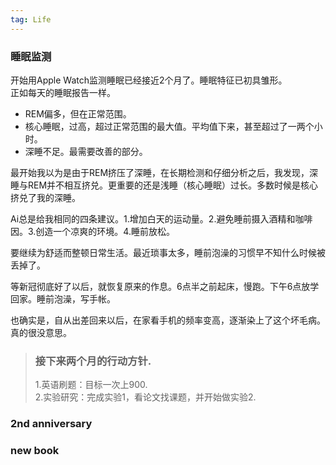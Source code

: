 ```yaml
---
tag: Life
---
```

### 睡眠监测
 开始用Apple Watch监测睡眠已经接近2个月了。睡眠特征已初具雏形。  
 正如每天的睡眠报告一样。  
 - REM偏多，但在正常范围。  
 - 核心睡眠，过高，超过正常范围的最大值。平均值下来，甚至超过了一两个小时。  
 - 深睡不足。最需要改善的部分。  

最开始我以为是由于REM挤压了深睡，在长期检测和仔细分析之后，我发现，深睡与REM并不相互挤兑。更重要的还是浅睡（核心睡眠）过长。多数时候是核心挤兑了我的深睡。  

Ai总是给我相同的四条建议。1.增加白天的运动量。2.避免睡前摄入酒精和咖啡因。3.创造一个凉爽的环境。4.睡前放松。  

要继续为舒适而整顿日常生活。最近琐事太多，睡前泡澡的习惯早不知什么时候被丢掉了。  

等新冠彻底好了以后，就恢复原来的作息。6点半之前起床，慢跑。下午6点放学回家。睡前泡澡，写手帐。  

也确实是，自从出差回来以后，在家看手机的频率变高，逐渐染上了这个坏毛病。真的很没意思。  

> ### 接下来两个月的行动方针.   
> 1.英语刷题：目标一次上900.  
> 2.实验研究：完成实验1，看论文找课题，并开始做实验2.


### 2nd anniversary 

### new book
